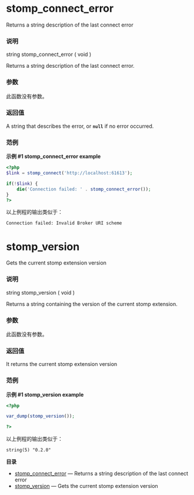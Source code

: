 stomp\_connect\_error
=====================

Returns a string description of the last connect error

### 说明

<span class="type">string</span> <span
class="methodname">stomp\_connect\_error</span> ( <span
class="methodparam">void</span> )

Returns a string description of the last connect error.

### 参数

此函数没有参数。

### 返回值

A string that describes the error, or **`null`** if no error occurred.

### 范例

**示例 \#1 <span class="function">stomp\_connect\_error</span> example**

``` php
<?php
$link = stomp_connect('http://localhost:61613');

if(!$link) {
    die('Connection failed: ' . stomp_connect_error());
}
?>
```

以上例程的输出类似于：

    Connection failed: Invalid Broker URI scheme

stomp\_version
==============

Gets the current stomp extension version

### 说明

<span class="type">string</span> <span
class="methodname">stomp\_version</span> ( <span
class="methodparam">void</span> )

Returns a string containing the version of the current stomp extension.

### 参数

此函数没有参数。

### 返回值

It returns the current stomp extension version

### 范例

**示例 \#1 <span class="function">stomp\_version</span> example**

``` php
<?php

var_dump(stomp_version());

?>
```

以上例程的输出类似于：

    string(5) "0.2.0"

**目录**

-   [stomp\_connect\_error](/ref/stomp.html#stomp_connect_error) —
    Returns a string description of the last connect error
-   [stomp\_version](/ref/stomp.html#stomp_version) — Gets the current
    stomp extension version
